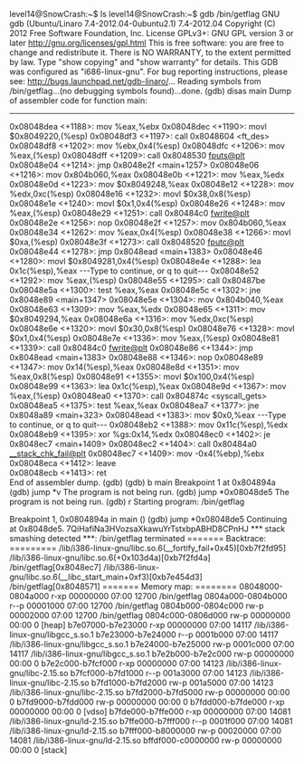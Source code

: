 level14@SnowCrash:~$ ls
level14@SnowCrash:~$ gdb /bin/getflag 
GNU gdb (Ubuntu/Linaro 7.4-2012.04-0ubuntu2.1) 7.4-2012.04
Copyright (C) 2012 Free Software Foundation, Inc.
License GPLv3+: GNU GPL version 3 or later <http://gnu.org/licenses/gpl.html>
This is free software: you are free to change and redistribute it.
There is NO WARRANTY, to the extent permitted by law.  Type "show copying"
and "show warranty" for details.
This GDB was configured as "i686-linux-gnu".
For bug reporting instructions, please see:
<http://bugs.launchpad.net/gdb-linaro/>...
Reading symbols from /bin/getflag...(no debugging symbols found)...done.
(gdb) disas main 
Dump of assembler code for function main:
______
   0x08048dea <+1188>:	mov    %eax,%ebx
   0x08048dec <+1190>:	movl   $0x8049220,(%esp)
   0x08048df3 <+1197>:	call   0x8048604 <ft_des>
   0x08048df8 <+1202>:	mov    %ebx,0x4(%esp)
   0x08048dfc <+1206>:	mov    %eax,(%esp)
   0x08048dff <+1209>:	call   0x8048530 <fputs@plt>
   0x08048e04 <+1214>:	jmp    0x8048e2f <main+1257>
   0x08048e06 <+1216>:	mov    0x804b060,%eax
   0x08048e0b <+1221>:	mov    %eax,%edx
   0x08048e0d <+1223>:	mov    $0x8049248,%eax
   0x08048e12 <+1228>:	mov    %edx,0xc(%esp)
   0x08048e16 <+1232>:	movl   $0x38,0x8(%esp)
   0x08048e1e <+1240>:	movl   $0x1,0x4(%esp)
   0x08048e26 <+1248>:	mov    %eax,(%esp)
   0x08048e29 <+1251>:	call   0x80484c0 <fwrite@plt>
   0x08048e2e <+1256>:	nop
   0x08048e2f <+1257>:	mov    0x804b060,%eax
   0x08048e34 <+1262>:	mov    %eax,0x4(%esp)
   0x08048e38 <+1266>:	movl   $0xa,(%esp)
   0x08048e3f <+1273>:	call   0x8048520 <fputc@plt>
   0x08048e44 <+1278>:	jmp    0x8048ead <main+1383>
   0x08048e46 <+1280>:	movl   $0x8049281,0x4(%esp)
   0x08048e4e <+1288>:	lea    0x1c(%esp),%eax
---Type <return> to continue, or q <return> to quit---
   0x08048e52 <+1292>:	mov    %eax,(%esp)
   0x08048e55 <+1295>:	call   0x80487be <afterSubstr>
   0x08048e5a <+1300>:	test   %eax,%eax
   0x08048e5c <+1302>:	jne    0x8048e89 <main+1347>
   0x08048e5e <+1304>:	mov    0x804b040,%eax
   0x08048e63 <+1309>:	mov    %eax,%edx
   0x08048e65 <+1311>:	mov    $0x8049294,%eax
   0x08048e6a <+1316>:	mov    %edx,0xc(%esp)
   0x08048e6e <+1320>:	movl   $0x30,0x8(%esp)
   0x08048e76 <+1328>:	movl   $0x1,0x4(%esp)
   0x08048e7e <+1336>:	mov    %eax,(%esp)
   0x08048e81 <+1339>:	call   0x80484c0 <fwrite@plt>
   0x08048e86 <+1344>:	jmp    0x8048ead <main+1383>
   0x08048e88 <+1346>:	nop
   0x08048e89 <+1347>:	mov    0x14(%esp),%eax
   0x08048e8d <+1351>:	mov    %eax,0x8(%esp)
   0x08048e91 <+1355>:	movl   $0x100,0x4(%esp)
   0x08048e99 <+1363>:	lea    0x1c(%esp),%eax
   0x08048e9d <+1367>:	mov    %eax,(%esp)
   0x08048ea0 <+1370>:	call   0x804874c <syscall_gets>
   0x08048ea5 <+1375>:	test   %eax,%eax
   0x08048ea7 <+1377>:	jne    0x8048a89 <main+323>
   0x08048ead <+1383>:	mov    $0x0,%eax
---Type <return> to continue, or q <return> to quit---
   0x08048eb2 <+1388>:	mov    0x11c(%esp),%edx
   0x08048eb9 <+1395>:	xor    %gs:0x14,%edx
   0x08048ec0 <+1402>:	je     0x8048ec7 <main+1409>
   0x08048ec2 <+1404>:	call   0x80484a0 <__stack_chk_fail@plt>
   0x08048ec7 <+1409>:	mov    -0x4(%ebp),%ebx
   0x08048eca <+1412>:	leave  
   0x08048ecb <+1413>:	ret    
End of assembler dump.
(gdb) 
(gdb) b main 
Breakpoint 1 at 0x804894a
(gdb) jump *v
The program is not being run.
(gdb) jump *0x08048de5
The program is not being run.
(gdb) r
Starting program: /bin/getflag 

Breakpoint 1, 0x0804894a in main ()
(gdb) jump *0x08048de5
Continuing at 0x8048de5.
7QiHafiNa3HVozsaXkawuYrTstxbpABHD8CPnHJ
*** stack smashing detected ***: /bin/getflag terminated
======= Backtrace: =========
/lib/i386-linux-gnu/libc.so.6(__fortify_fail+0x45)[0xb7f2fd95]
/lib/i386-linux-gnu/libc.so.6(+0x103d4a)[0xb7f2fd4a]
/bin/getflag[0x8048ec7]
/lib/i386-linux-gnu/libc.so.6(__libc_start_main+0xf3)[0xb7e454d3]
/bin/getflag[0x8048571]
======= Memory map: ========
08048000-0804a000 r-xp 00000000 07:00 12700      /bin/getflag
0804a000-0804b000 r--p 00001000 07:00 12700      /bin/getflag
0804b000-0804c000 rw-p 00002000 07:00 12700      /bin/getflag
0804c000-0806d000 rw-p 00000000 00:00 0          [heap]
b7e07000-b7e23000 r-xp 00000000 07:00 14117      /lib/i386-linux-gnu/libgcc_s.so.1
b7e23000-b7e24000 r--p 0001b000 07:00 14117      /lib/i386-linux-gnu/libgcc_s.so.1
b7e24000-b7e25000 rw-p 0001c000 07:00 14117      /lib/i386-linux-gnu/libgcc_s.so.1
b7e2b000-b7e2c000 rw-p 00000000 00:00 0 
b7e2c000-b7fcf000 r-xp 00000000 07:00 14123      /lib/i386-linux-gnu/libc-2.15.so
b7fcf000-b7fd1000 r--p 001a3000 07:00 14123      /lib/i386-linux-gnu/libc-2.15.so
b7fd1000-b7fd2000 rw-p 001a5000 07:00 14123      /lib/i386-linux-gnu/libc-2.15.so
b7fd2000-b7fd5000 rw-p 00000000 00:00 0 
b7fd9000-b7fdd000 rw-p 00000000 00:00 0 
b7fdd000-b7fde000 r-xp 00000000 00:00 0          [vdso]
b7fde000-b7ffe000 r-xp 00000000 07:00 14081      /lib/i386-linux-gnu/ld-2.15.so
b7ffe000-b7fff000 r--p 0001f000 07:00 14081      /lib/i386-linux-gnu/ld-2.15.so
b7fff000-b8000000 rw-p 00020000 07:00 14081      /lib/i386-linux-gnu/ld-2.15.so
bffdf000-c0000000 rw-p 00000000 00:00 0          [stack]
